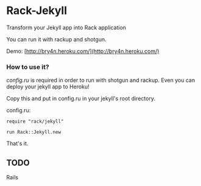 Rack-Jekyll
===========

Transform your Jekyll app into Rack application

You can run it with rackup and shotgun.

Demo: [http://bry4n.heroku.com/](http://bry4n.heroku.com/)

### How to use it?

*config.ru* is required in order to run with shotgun and rackup. Even you can deploy your jekyll app to Heroku!

Copy this and put in config.ru in your jekyll's root directory.


config.ru:

    require "rack/jekyll"

    run Rack::Jekyll.new


That's it.


## TODO

Rails 
